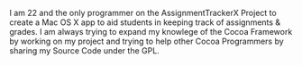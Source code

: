 

I am 22 and the only programmer on the AssignmentTrackerX Project to create a Mac OS X app to aid students in keeping track of assignments & grades. I am always trying to expand my knowlege of the Cocoa Framework by working on my project and trying to help other Cocoa Programmers by sharing my Source Code under the GPL.
